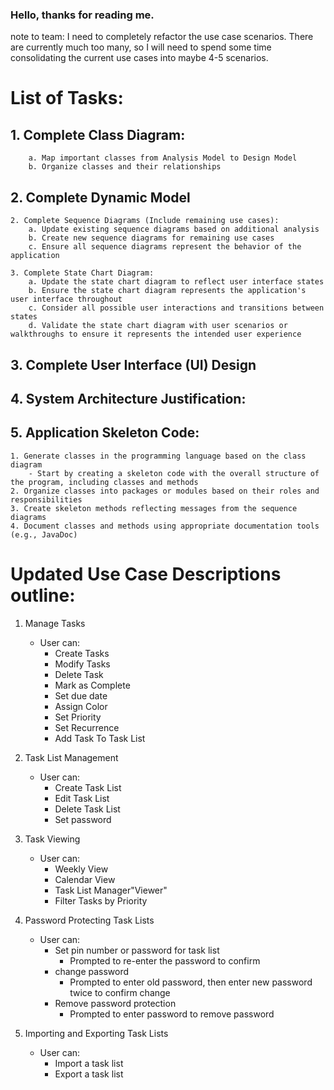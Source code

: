 ### Hello, thanks for reading me.

note to team: I need to completely refactor the use case scenarios. There are currently much too many, 
              so I will need to spend some time consolidating the current use cases into maybe 4-5 scenarios.

# List of Tasks:

## 1. Complete Class Diagram:
        a. Map important classes from Analysis Model to Design Model
        b. Organize classes and their relationships
## 2. Complete Dynamic Model
    2. Complete Sequence Diagrams (Include remaining use cases):
        a. Update existing sequence diagrams based on additional analysis
        b. Create new sequence diagrams for remaining use cases
        c. Ensure all sequence diagrams represent the behavior of the application

    3. Complete State Chart Diagram:
        a. Update the state chart diagram to reflect user interface states
        b. Ensure the state chart diagram represents the application's user interface throughout
        c. Consider all possible user interactions and transitions between states
        d. Validate the state chart diagram with user scenarios or walkthroughs to ensure it represents the intended user experience


## 3. Complete User Interface (UI) Design


## 4. System Architecture Justification:

## 5. Application Skeleton Code:
    1. Generate classes in the programming language based on the class diagram
        - Start by creating a skeleton code with the overall structure of the program, including classes and methods
    2. Organize classes into packages or modules based on their roles and responsibilities
    3. Create skeleton methods reflecting messages from the sequence diagrams
    4. Document classes and methods using appropriate documentation tools (e.g., JavaDoc)


# Updated Use Case Descriptions outline:
1. Manage Tasks
    - User can:
        - Create Tasks
        - Modify Tasks
        - Delete Task 
        - Mark as Complete 
        - Set due date
        - Assign Color             
        - Set Priority 
        - Set Recurrence 
        - Add Task To Task List

2. Task List Management
    - User can:
        - Create Task List
        - Edit Task List
        - Delete Task List
        - Set password

3. Task Viewing
    - User can:
        - Weekly View 
        - Calendar View
        - Task List Manager"Viewer"
        - Filter Tasks by Priority 

4. Password Protecting Task Lists
    - User can: 
        - Set pin number or password for task list
            - Prompted to re-enter the password to confirm
        - change password
            - Prompted to enter old password, then enter new password twice to confirm change
        - Remove password protection
            - Prompted to enter password to remove password

5. Importing and Exporting Task Lists
    - User can:
        - Import a task list
        - Export a task list




